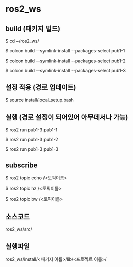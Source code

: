 # ros2_ws


## build (패키지 빌드)

$ cd ~/ros2_ws/

$ colcon build --symlink-install --packages-select pub1-1

$ colcon build --symlink-install --packages-select pub1-2

$ colcon build --symlink-install --packages-select pub1-3


## 설정 적용 (경로 업데이트)

$ source install/local_setup.bash


## 실행 (경로 설정이 되어있어 아무데서나 가능)

$ ros2 run pub1-3 pub1-1

$ ros2 run pub1-3 pub1-2

$ ros2 run pub1-3 pub1-3


## subscribe

$ ros2 topic echo /<토픽이름>

$ ros2 topic hz /<토픽이름>

$ ros2 topic bw /<토픽이름>



## 소스코드

ros2_ws/src/


## 실행파일

ros2_ws/install/<패키지 이름>/lib/<프로젝트 이름>/

